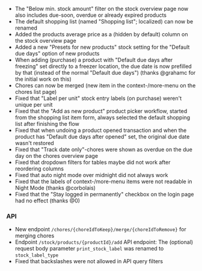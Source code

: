 - The "Below min. stock amount" filter on the stock overview page now also includes due-soon, overdue or already expired products
- The default shopping list (named "Shopping list"; localized) can now be renamed
- Added the products average price as a (hidden by default) column on the stock overview page
- Added a new "Presets for new products" stock setting for the "Default due days" option of new products
- When adding (purchase) a product with "Default due days after freezing" set directly to a freezer location, the due date is now prefilled by that (instead of the normal "Default due days") (thanks @grahamc for the initial work on this)
- Chores can now be merged (new item in the context-/more-menu on the chores list page)
- Fixed that "Label per unit" stock entry labels (on purchase) weren't unique per unit
- Fixed that the "Add as new product" product picker workflow, started from the shopping list item form, always selected the default shopping list after finishing the flow
- Fixed that when undoing a product opened transaction and when the product has "Default due days after opened" set, the original due date wasn't restored
- Fixed that "Track date only"-chores were shown as overdue on the due day on the chores overview page
- Fixed that dropdown filters for tables maybe did not work after reordering columns
- Fixed that auto night mode over midnight did not always work
- Fixed that the labels of context-/more-menu items were not readable in Night Mode (thanks @corbolais)
- Fixed that the "Stay logged in permanently" checkbox on the login page had no effect (thanks @0)

### API
- New endpoint `/chores/{choreIdToKeep}/merge/{choreIdToRemove}` for merging chores
- Endpoint `/stock/products/{productId}/add` API endpoint: The (optional) request body parameter `print_stock_label` was renamed to `stock_label_type`
- Fixed that backslashes were not allowed in API query filters
